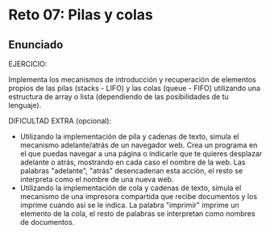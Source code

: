 # Reto 07: Pilas y colas

## Enunciado

EJERCICIO:

Implementa los mecanismos de introducción y recuperación de elementos propios de las pilas (stacks - LIFO) y las colas (queue - FIFO) utilizando una estructura de array o lista (dependiendo de las posibilidades de tu lenguaje).

DIFICULTAD EXTRA (opcional):

- Utilizando la implementación de pila y cadenas de texto, simula el mecanismo adelante/atrás de un navegador web. Crea un programa en el que puedas navegar a una página o indicarle que te quieres desplazar adelante o atrás, mostrando en cada caso el nombre de la web. Las palabras "adelante", "atrás" desencadenan esta acción, el resto se interpreta como el nombre de una nueva web.
- Utilizando la implementación de cola y cadenas de texto, simula el mecanismo de una impresora compartida que recibe documentos y los imprime cuando así se le indica. La palabra "imprimir" imprime un elemento de la cola, el resto de palabras se interpretan como nombres de documentos.

